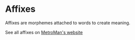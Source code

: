 # Affixes
Affixes are morphemes attached to words to create meaning.

See all affixes on [MetroMan's website](https://www.metroman.me/balkeon/docs/affixes/)
